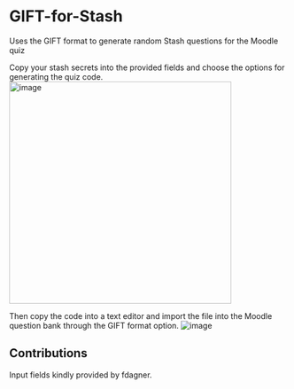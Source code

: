 # GIFT-for-Stash
Uses the GIFT format to generate random Stash questions for the Moodle quiz

Copy your stash secrets into the provided fields and choose the options for generating the quiz code.
<img width="401" alt="image" src="https://github.com/mattgig/GIFT-for-Stash/assets/7272764/f8b5da30-76f4-49d5-b40a-01385b6405b0">

Then copy the code into a text editor and import the file into the Moodle question bank through the GIFT format option.
![image](https://github.com/mattgig/GIFT-for-Stash/assets/7272764/63552258-8284-46ba-bc0c-82b95de8ebbe)

## Contributions
Input fields kindly provided by fdagner.
